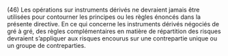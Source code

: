 (46) Les opérations sur instruments dérivés ne devraient jamais être utilisées pour contourner les principes ou les règles énoncés dans la présente directive. En ce qui concerne les instruments dérivés négociés de gré à gré, des règles complémentaires en matière de répartition des risques devraient s’appliquer aux risques encourus sur une contrepartie unique ou un groupe de contreparties.